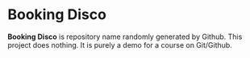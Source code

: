 # Booking Disco
**Booking Disco** is repository name randomly generated by Github. This project does nothing. It is purely a demo for a course on Git/Github.
